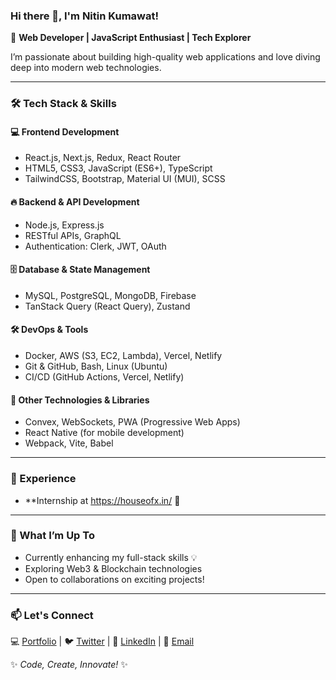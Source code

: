 ### Hi there 👋, I'm Nitin Kumawat!

🚀 **Web Developer | JavaScript Enthusiast | Tech Explorer**  

I’m passionate about building high-quality web applications and love diving deep into modern web technologies.  

---

### 🛠️ Tech Stack & Skills  

#### 💻 **Frontend Development**  
- React.js, Next.js, Redux, React Router  
- HTML5, CSS3, JavaScript (ES6+), TypeScript  
- TailwindCSS, Bootstrap, Material UI (MUI), SCSS  

#### 🔥 **Backend & API Development**  
- Node.js, Express.js  
- RESTful APIs, GraphQL  
- Authentication: Clerk, JWT, OAuth  

#### 🗄️ **Database & State Management**  
- MySQL, PostgreSQL, MongoDB, Firebase  
- TanStack Query (React Query), Zustand  

#### 🛠️ **DevOps & Tools**  
- Docker, AWS (S3, EC2, Lambda), Vercel, Netlify  
- Git & GitHub, Bash, Linux (Ubuntu)  
- CI/CD (GitHub Actions, Vercel, Netlify)  

#### 🧩 **Other Technologies & Libraries**  
- Convex, WebSockets, PWA (Progressive Web Apps)  
- React Native (for mobile development)  
- Webpack, Vite, Babel  

---

### 💼 Experience  
- **Internship at https://houseofx.in/ 🚀  

---

### 🚀 What I’m Up To  
- Currently enhancing my full-stack skills 💡  
- Exploring Web3 & Blockchain technologies  
- Open to collaborations on exciting projects!  

---

### 📫 Let's Connect  
💻 [Portfolio](#) | 🐦 [Twitter](#) | 💼 [LinkedIn](#) | 📧 [Email](#)  

✨ _Code, Create, Innovate!_ ✨  
